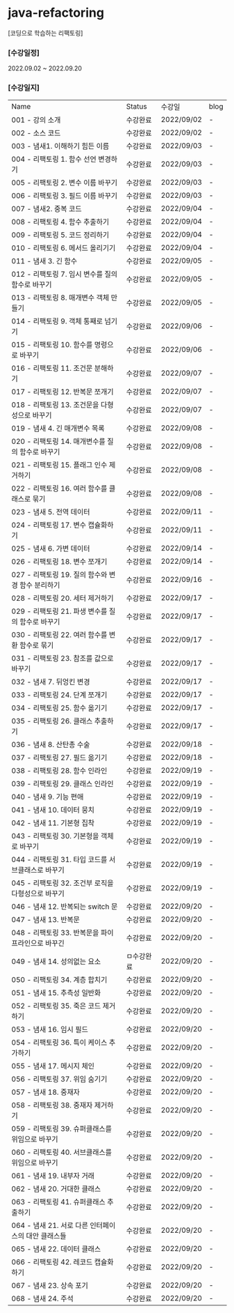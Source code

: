 # java-refactoring
[코딩으로 학습하는 리팩토링]
### [수강일정]
2022.09.02 ~ 2022.09.20
   
### [수강일지]
| | | | |
|-|-|-|-|
|Name|Status|수강일|blog|
|001 - 강의 소개|수강완료|2022/09/02|-|
|002 - 소스 코드|수강완료|2022/09/02|-|
|003 - 냄새1. 이해하기 힘든 이름|수강완료|2022/09/03|-|
|004 - 리팩토링 1. 함수 선언 변경하기|수강완료|2022/09/03|-|
|005 - 리팩토링 2. 변수 이름 바꾸기|수강완료|2022/09/03|-|
|006 - 리팩토링 3. 필드 이름 바꾸기|수강완료|2022/09/03|-|
|007 - 냄새2. 중복 코드|수강완료|2022/09/04|-|
|008 - 리팩토링 4. 함수 추출하기|수강완료|2022/09/04|-|
|009 - 리팩토링 5. 코드 정리하기|수강완료|2022/09/04|-|
|010 - 리팩토링 6. 메서드 올리기기|수강완료|2022/09/04|-|
|011 - 냄새 3. 긴 함수|수강완료|2022/09/05|-|
|012 - 리팩토링 7. 임시 변수를 질의 함수로 바꾸기|수강완료|2022/09/05|-|
|013 - 리팩토링 8. 매개변수 객체 만들기|수강완료|2022/09/05|-|
|014 - 리팩토링 9. 객체 통째로 넘기기|수강완료|2022/09/06|-|
|015 - 리팩토링 10. 함수를 명령으로 바꾸기|수강완료|2022/09/06|-|
|016 - 리팩토링 11. 조건문 분해하기|수강완료|2022/09/07|-|
|017 - 리팩토링 12. 반복문 쪼개기|수강완료|2022/09/07|-|
|018 - 리팩토링 13. 조건문을 다형성으로 바꾸기|수강완료|2022/09/07|-|
|019 - 냄새 4. 긴 매개변수 목록|수강완료|2022/09/08|-|
|020 - 리팩토링 14. 매개변수를 질의 함수로 바꾸기|수강완료|2022/09/08|-|
|021 - 리팩토링 15. 플래그 인수 제거하기|수강완료|2022/09/08|-|
|022 - 리팩토링 16. 여러 함수를 클래스로 묶기|수강완료|2022/09/08|-|
|023 - 냄새 5. 전역 데이터|수강완료|2022/09/11|-|
|024 - 리팩토링 17. 변수 캡슐화하기|수강완료|2022/09/11|-|
|025 - 냄새 6. 가변 데이터|수강완료|2022/09/14|-|
|026 - 리팩토링 18. 변수 쪼개기|수강완료|2022/09/14|-|
|027 - 리팩토링 19. 질의 함수와 변경 함수 분리하기|수강완료|2022/09/16|-|
|028 - 리팩토링 20. 세터 제거하기|수강완료|2022/09/17|-|
|029 - 리팩토링 21. 파생 변수를 질의 함수로 바꾸기|수강완료|2022/09/17|-|
|030 - 리팩토링 22. 여러 함수를 변환 함수로 묶기|수강완료|2022/09/17|-|
|031 - 리팩토링 23. 참조를 값으로 바꾸기|수강완료|2022/09/17|-|
|032 - 냄새 7. 뒤엉킨 변경|수강완료|2022/09/17|-|
|033 - 리팩토링 24. 단계 쪼개기|수강완료|2022/09/17|-|
|034 - 리팩토링 25. 함수 옮기기|수강완료|2022/09/17|-|
|035 - 리팩토링 26. 클래스 추출하기|수강완료|2022/09/17|-|
|036 - 냄새 8. 산탄총 수술|수강완료|2022/09/18|-|
|037 - 리팩토링 27. 필드 옮기기|수강완료|2022/09/18|-|
|038 - 리팩토링 28. 함수 인라인|수강완료|2022/09/19|-|
|039 - 리팩토링 29. 클래스 인라인|수강완료|2022/09/19|-|
|040 - 냄새 9. 기능 편애|수강완료|2022/09/19|-|
|041 - 냄새 10. 데이터 뭉치|수강완료|2022/09/19|-|
|042 - 냄새 11. 기본형 집착|수강완료|2022/09/19|-|
|043 - 리팩토링 30. 기본형을 객체로 바꾸기|수강완료|2022/09/19|-|
|044 - 리팩토링 31. 타입 코드를 서브클래스로 바꾸기|수강완료|2022/09/19|-|
|045 - 리팩토링 32. 조건부 로직을 다형성으로 바꾸기|수강완료|2022/09/19|-|
|046 - 냄새 12. 반복되는 switch 문|수강완료|2022/09/20|-|
|047 - 냄새 13. 반복문|수강완료|2022/09/20|-|
|048 - 리팩토링 33. 반복문을 파이프라인으로 바꾸긴|수강완료|2022/09/20|-|
|049 - 냄새 14. 성의없는 요소|ㅁ수강완료|2022/09/20|-|
|050 - 리팩토링 34. 계층 합치기|수강완료|2022/09/20|-|
|051 - 냄새 15. 추측성 일반화|수강완료|2022/09/20|-|
|052 - 리팩토링 35. 죽은 코드 제거하기|수강완료|2022/09/20|-|
|053 - 냄새 16. 임시 필드|수강완료|2022/09/20|-|
|054 - 리팩토링 36. 특이 케이스 추가하기|수강완료|2022/09/20|-|
|055 - 냄새 17. 메시지 체인|수강완료|2022/09/20|-|
|056 - 리팩토링 37. 위임 숨기기|수강완료|2022/09/20|-|
|057 - 냄새 18. 중재자|수강완료|2022/09/20|-|
|058 - 리팩토링 38. 중재자 제거하기|수강완료|2022/09/20|-|
|059 - 리팩토링 39. 슈퍼클래스를 위임으로 바꾸기|수강완료|2022/09/20|-|
|060 - 리팩토링 40. 서브클래스를 위임으로 바꾸기|수강완료|2022/09/20|-|
|061 - 냄새 19. 내부자 거래|수강완료|2022/09/20|-|
|062 - 냄새 20. 거대한 클래스|수강완료|2022/09/20|-|
|063 - 리팩토링 41. 슈퍼클래스 추출하기|수강완료|2022/09/20|-|
|064 - 냄새 21. 서로 다른 인터페이스의 대안 클래스들|수강완료|2022/09/20|-|
|065 - 냄새 22. 데이터 클래스|수강완료|2022/09/20|-|
|066 - 리팩토링 42. 레코드 캡슐화하기|수강완료|2022/09/20|-|
|067 - 냄새 23. 상속 포기|수강완료|2022/09/20|-|
|068 - 냄새 24. 주석|수강완료|2022/09/20|-|
